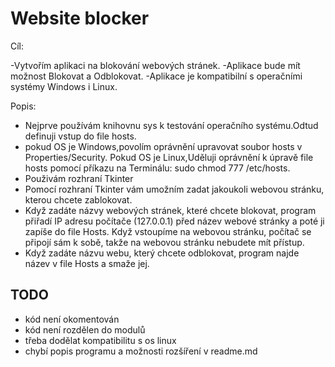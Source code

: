 # Website blocker
Cíl:

  -Vytvořím aplikaci na blokování webových stránek.
  -Aplikace bude mít možnost Blokovat a Odblokovat.
  -Aplikace je kompatibilní s operačními systémy Windows i Linux.
  
  
Popis:
  - Nejprve používám knihovnu sys k testování operačního systému.Odtud definuji vstup do file hosts.
  - pokud OS je Windows,povolím oprávnění upravovat soubor hosts v Properties/Security. Pokud OS je Linux,Uděluji oprávnění k úpravě file hosts pomocí příkazu na Terminálu: sudo chmod 777 /etc/hosts.
  - Použivám rozhraní Tkinter
  - Pomocí rozhraní Tkinter vám umožním zadat jakoukoli webovou stránku, kterou chcete zablokovat.
  - Když zadáte názvy webových stránek, které chcete blokovat, program přiřadí IP adresu počítače (127.0.0.1) před název webové stránky a poté ji zapíše do file Hosts. Když vstoupíme na webovou stránku, počítač se připojí sám k sobě, takže na webovou stránku nebudete mít přístup.
  - Když zadáte názvu webu, který chcete odblokovat, program najde název v file Hosts a smaže jej.


## TODO
- kód není okomentován
- kód není rozdělen do modulů
- třeba dodělat kompatibilitu s os linux
- chybí popis programu a možnosti rozšíření v readme.md
